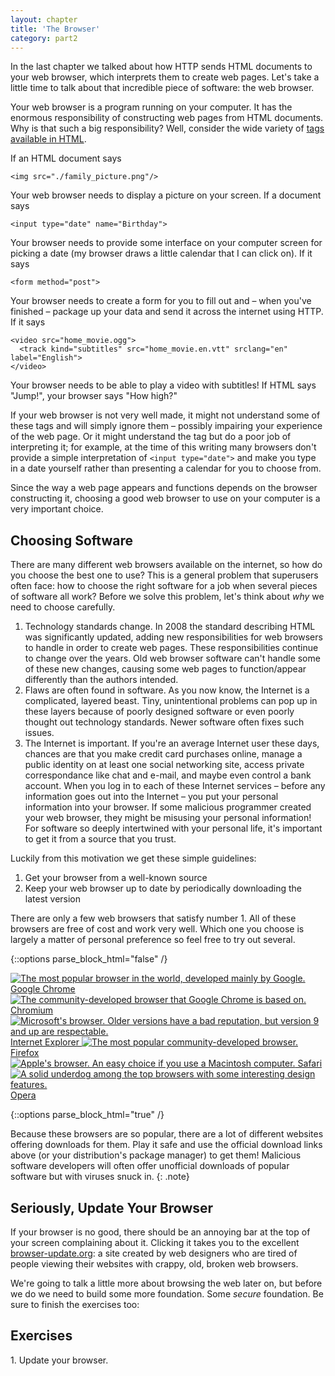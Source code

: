 ```yaml
---
layout: chapter
title: 'The Browser'
category: part2
---
```


In the last chapter we talked about how HTTP sends HTML documents to your web
browser, which interprets them to create web pages. Let's take a little time to
talk about that incredible piece of software: the web browser.

Your web browser is a program running on your computer. It has the enormous
responsibility of constructing web pages from HTML documents. Why is that such a
big responsibility? Well, consider the wide variety of [tags available in
HTML][moz].

[moz]: https://developer.mozilla.org/en-US/docs/Web/HTML/Element

If an HTML document says

    <img src="./family_picture.png"/>

Your web browser needs to display a picture on your screen. If a document says

    <input type="date" name="Birthday">

Your browser needs to provide some interface on your computer screen for picking
a date (my browser draws a little calendar that I can click on). If it says

    <form method="post">

Your browser needs to create a form for you to fill out and &ndash; when you've
finished &ndash; package up your data and send it across the internet using HTTP. If
it says

    <video src="home_movie.ogg">
      <track kind="subtitles" src="home_movie.en.vtt" srclang="en" label="English">
    </video>

Your browser needs to be able to play a video with subtitles! If HTML says
"Jump!", your browser says "How high?"

If your web browser is not very well made, it might not understand some of these
tags and will simply ignore them &ndash; possibly impairing your experience of the web
page. Or it might understand the tag but do a poor job of interpreting it; for
example, at the time of this writing many browsers don't provide a simple
interpretation of `<input type="date">` and make you type in a date yourself
rather than presenting a calendar for you to choose from.

Since the way a web page appears and functions depends on the browser
constructing it, choosing a good web browser to use on your computer is a very
important choice.

## Choosing Software ##

There are many different web browsers available on the internet, so how do you
choose the best one to use? This is a general problem that superusers often
face: how to choose the right software for a job when several pieces of software
all work? Before we solve this problem, let's think about _why_ we need to
choose carefully.

1. Technology standards change. In 2008 the standard describing HTML was
   significantly updated, adding new responsibilities for web browsers to handle
   in order to create web pages. These responsibilities continue to change over
   the years. Old web browser software can't handle some of these new changes,
   causing some web pages to function/appear differently than the authors
   intended.
2. Flaws are often found in software. As you now know, the Internet is a
   complicated, layered beast. Tiny, unintentional problems can pop up in these
   layers because of poorly designed software or even poorly thought out
   technology standards. Newer software often fixes such issues.
3. The Internet is important. If you're an average Internet user these days,
   chances are that you make credit card purchases online, manage a public
   identity on at least one social networking site, access private
   correspondance like chat and e-mail, and maybe even control a bank account.
   When you log in to each of these Internet services &ndash; before any information
   goes out into the Internet &ndash; you put your personal information into your
   browser. If some malicious programmer created your web browser, they might be
   misusing your personal information! For software so deeply intertwined with
   your personal life, it's important to get it from a source that you trust.

Luckily from this motivation we get these simple guidelines:

1. Get your browser from a well-known source
2. Keep your web browser up to date by periodically downloading the latest
   version

There are only a few web browsers that satisfy number 1. All of these browsers
are free of cost and work very well. Which one you choose is largely a matter of
personal preference so feel free to try out several.

{::options parse_block_html="false" /}

<section class="browsers">
<a class="browser os windows osx" href="https://www.google.com/chrome/browser/">
<img src="{{ site.baseurl }}/img/google_chrome.png"
alt="The most popular browser in the world, developed mainly by Google."/>
Google Chrome
</a>

<a class="browser os linux" href="http://www.chromium.org/getting-involved/download-chromium">
<img src="{{ site.baseurl }}/img/chromium.png"
alt="The community-developed browser that Google Chrome is based on."/>
Chromium
</a>

<a class="browser os windows" href="http://ie.microsoft.com/">
<img src="{{ site.baseurl }}/img/ie.png"
alt="Microsoft's browser. Older versions have a bad reputation, but version 9 and up are respectable."/>
Internet Explorer
</a>

<a class="browser" href="http://www.mozilla.org/firefox/">
<img src="{{ site.baseurl }}/img/firefox.png"
alt="The most popular community-developed browser."/>
Firefox</a>

<a class="browser os osx" href="https://www.apple.com/safari/">
<img src="{{ site.baseurl }}/img/safari.png"
alt="Apple's browser. An easy choice if you use a Macintosh computer."/>
Safari
</a>

<a class="browser" href="http://www.opera.com/">
<img src="{{ site.baseurl }}/img/opera.png"
alt="A solid underdog among the top browsers with some interesting design features."/>
Opera
</a>

<div id="desc" style="display: none">
<p>Description!</p>
</div>
</section>

<script>
window.onload = function() {
	$('.browser').hover(function(event) {
		$('#desc p').text($(this).children().prop('alt'));
		$('#desc').show();
	}, function(event) {
		$('#desc').hide();
	});
}
</script>

{::options parse_block_html="true" /}

Because these browsers are so popular, there are a lot of different websites
offering downloads for them. Play it safe and use the official download links
above <span class="os linux">(or your distribution's package manager)</span> to
get them! Malicious software developers will often offer unofficial downloads of
popular software but with viruses snuck in.
{: .note}

## Seriously, Update Your Browser ##

<script type="text/javascript">
var $buoop = {reminder: 0}; // always remind
$buoop.ol = window.onload;
window.onload=function(){
	try {
		if ($buoop.ol) $buoop.ol();
	} catch (e) {}
	var e = document.createElement("script");
	e.setAttribute("type", "text/javascript");
	e.setAttribute("src", "//browser-update.org/update.js");
	document.body.appendChild(e);
}
</script>

If your browser is no good, there should be an annoying bar at the top of your
screen complaining about it. Clicking it takes you to the excellent
[browser-update.org](http://www.browser-update.org/update.html): a site created
by web designers who are tired of people viewing their websites with crappy,
old, broken web browsers.

We're going to talk a little more about browsing the web later on, but before we
do we need to build some more foundation. Some _secure_ foundation. Be sure to
finish the exercises too:

## Exercises ##

<div class="exercise">
1. Update your browser.
</div>
